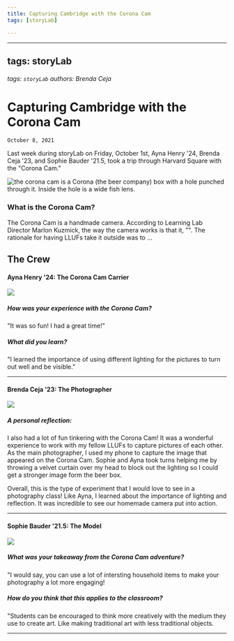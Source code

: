 ```yaml
---
title: Capturing Cambridge with the Corona Cam
tags: [storyLab]

---
```


---
tags: storyLab
---

###### tags: `storyLab` *authors: Brenda Ceja*

# Capturing Cambridge with the Corona Cam
`October 8, 2021`

Last week during storyLab on Friday, October 1st, Ayna Henry '24, Brenda Ceja '23, and Sophie Bauder '21.5, took a trip through Harvard Square with the "Corona Cam."

![the corona cam is a Corona (the beer company) box with a hole punched through it. Inside the hole is a wide fish lens.](https://i.imgur.com/8JbrILi.jpg)

### What is the Corona Cam?
The Corona Cam is a handmade camera. According to Learning Lab Director Marlon Kuzmick, the way the camera works is that it, "". The rationale for having LLUFs take it outside was to ...

## The Crew
#### Ayna Henry '24: The Corona Cam Carrier
![](https://i.imgur.com/1btO3do.jpg)



##### How was your experience with the Corona Cam?
"It was so fun! I had a great time!"
##### What did you learn?
"I learned the importance of using different lighting for the pictures to turn out well and be visible."
***

#### Brenda Ceja '23: The Photographer
![](https://i.imgur.com/OmV64pf.jpg)

##### A personal reflection:
I also had a lot of fun tinkering with the Corona Cam! It was a wonderful experience to work with my fellow LLUFs to capture pictures of each other. As the main photographer, I used my phone to capture the image that appeared on the Corona Cam. Sophie and Ayna took turns helping me by throwing a velvet curtain over my head to block out the lighting so I could get a stronger image form the beer box. 

Overall, this is the type of experiment that I would love to see in a photography class! Like Ayna, I learned about the importance of lighting and reflection. It was incredible to see our homemade camera put into action. 

***

#### Sophie Bauder '21.5: The Model
![](https://i.imgur.com/9YKLh4L.jpg)

##### What was your takeaway from the Corona Cam adventure?
"I would say, you can use a lot of intersting household items to make your photography a lot more engaging!

##### How do you think that this applies to the classroom?
"Students can be encouraged to think more creatively with the medium they use to create art. Like making traditional art with less traditional objects.


***


